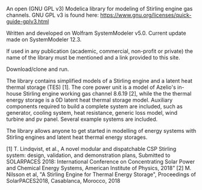 An open (GNU GPL v3) Modelica library for modeling of Stirling engine gas channels. GNU GPL v3 is found here: https://www.gnu.org/licenses/quick-guide-gplv3.html

Written and developed on Wolfram SystemModeler v5.0. Current update made on SystemModeler 12.3.

If used in any publication (academic, commercial, non-profit or private) the name of the library must be mentioned and a link provided to this site.

Download/clone and run.

The library contains simplified models of a Stirling engine and a latent heat thermal storage (TES) [1]. The core power unit is a model of Azelio's in-house Stirling engine working gas channel 8.6.19 [2], while the the thermal energy storage is a 0D latent heat thermal storage model. Auxiliary components required to build a complete system are included, such as generator, cooling system, heat resistance, generic loss model, wind turbine and pv panel. Several example systems are included.

The library allows anyone to get started in modelling of energy systems with Stirling engines and latent heat thermal energy storages.

[1] T. Lindqvist, et al., A novel modular and dispatchable CSP Stirling system: design, validation, and demonstration plans, Submitted to SOLARPACES 2018: International Conference on Concentrating Solar Power and Chemical Energy Systems, American Institute of Physics, 2018”
[2] M. Nilsson et al, "A Stirling Engine for Thermal Energy Storage", Proceedings of SolarPACES2018, Casablanca, Morocco, 2018
